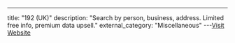 ---
title: "192 (UK)"
description: "Search by person, business, address. Limited free info, premium data upsell."
external_category: "Miscellaneous"
---[Visit Website](http://www.192.com)

